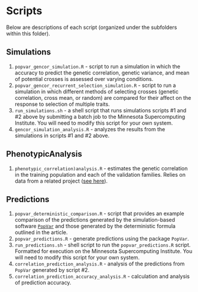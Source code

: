 
<!-- README.md is generated from README.Rmd. Please edit that file -->

# Scripts

Below are descriptions of each script (organized under the subfolders
within this folder).

## Simulations

1.  `popvar_gencor_simulation.R` - script to run a simulation in which
    the accuracy to predict the genetic correlation, genetic variance,
    and mean of potential crosses is assessed over varying conditions.
2.  `popvar_gencor_recurrent_selection_simulation.R` - script to run a
    simulation in which different methods of selecting crosses (genetic
    correlation, cross mean, or random) are compared for their affect on
    the response to selection of multiple traits.
3.  `run_simulations.sh` - a shell script that runs simulations scripts
    \#1 and \#2 above by submitting a batch job to the Minnesota
    Supercomputing Institute. You will need to modify this script for
    your own system.
4.  `gencor_simulation_analysis.R` - analyzes the results from the
    simulations in scripts \#1 and \#2 above.

## PhenotypicAnalysis

1.  `phenotypic_correlation)analysis.R` - estimates the genetic
    correlation in the training population and each of the validation
    families. Relies on data from a related project ([see
    here](https://github.com/UMN-BarleyOatSilphium/PopVarVal/tree/master/Data)).

## Predictions

1.  `popvar_deterministic_comparison.R` - script that provides an
    example comparison of the predictions generated by the
    simulation-based software
    [`PopVar`](https://cran.r-project.org/web/packages/PopVar/index.html)
    and those generated by the deterministic formula outlined in the
    article.
2.  `popvar_predictions.R` - generate predictions using the package
    `PopVar`.
3.  `run_predictions.sh` - shell script to run the
    `popvar_predictions.R` script. Formatted for execution on the
    Minnesota Supercomputing Institute. You will need to modify this
    script for your own system.
4.  `correlation_prediction_analysis.R` - analysis of the predictions
    from `PopVar` generated by script \#2.
5.  `correlation_prediction_accuracy_analysis.R` - calculation and
    analysis of prediction accuracy.
